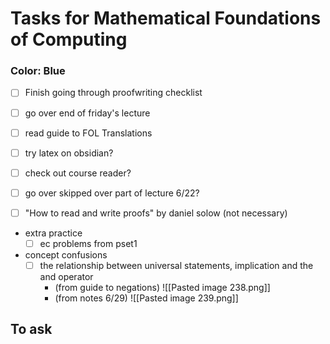 # Tasks for Mathematical Foundations of Computing
### Color: Blue

- [ ] Finish going through proofwriting checklist
- [ ] go over end of friday's lecture


- [ ] read guide to FOL Translations
- [ ] try latex on obsidian?
- [ ] check out course reader?
- [ ] go over skipped over part of lecture 6/22?
- [ ] "How to read and write proofs" by daniel solow (not necessary)

- extra practice
	- [ ] ec problems from pset1

- concept confusions
	- [ ] the relationship between universal statements, implication and the and operator
		- (from guide to negations) ![[Pasted image 238.png]]
		- (from notes 6/29) ![[Pasted image 239.png]]




## To ask
